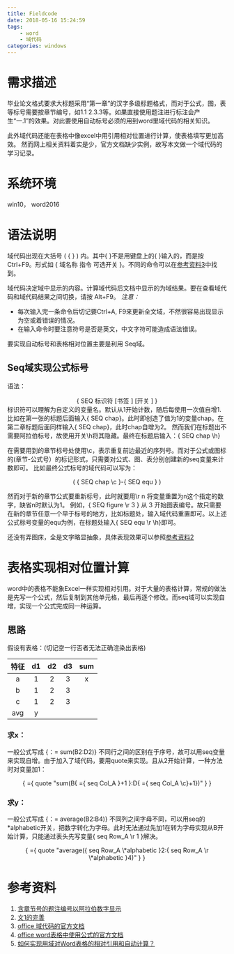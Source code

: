 ```yaml
---
title: Fieldcode
date: 2018-05-16 15:24:59
tags: 
    - word 
    - 域代码
categories: windows
---
```


# 需求描述
毕业论文格式要求大标题采用“第一章”的汉字多级标题格式，而对于公式，图，表等标号需要按章节编号，如1.1 2.3.3等。如果直接使用题注进行标注会产生“一.1”的效果。对此要使用自动标号必须的用到word里域代码的相关知识。

此外域代码还能在表格中像excel中用引用相对位置进行计算，使表格填写更加高效。
然而网上相关资料着实是少，官方文档缺少实例，故写本文做一个域代码的学习记录。
# 系统环境
win10， word2016

<!--more-->


# 语法说明
域代码出现在大括号 ( { } ) 内。其中{ }不是用键盘上的{ }输入的，而是按Ctrl+F9。形式如
{ 域名称 指令 可选开关 }。不同的命令可以在[参考资料3](https://support.office.com/zh-cn/article/word-%E4%B8%AD%E7%9A%84%E5%9F%9F%E4%BB%A3%E7%A0%81%E5%88%97%E8%A1%A8-1ad6d91a-55a7-4a8d-b535-cf7888659a51)中找到。

域代码决定域中显示的内容。计算域代码后文档中显示的为域结果。要在查看域代码和域代码结果之间切换，请按 Alt+F9。
*注意：*
- 每次输入完一条命令后切记要Ctrl+A, F9来更新全文域，不然很容易出现显示为空或着错误的情况。
- 在输入命令时要注意符号是否是英文，中文字符可能造成语法错误。

要实现自动标号和表格相对位置主要是利用 Seq域。

## Seq域实现公式标号

语法：
<center>{ SEQ 标识符 [书签 ] [开关 ] }</center>
标识符可以理解为自定义的变量名。默认从1开始计数，随后每使用一次值自增1.
比如在第一张的标题后面输入{ SEQ chap}。此时即创造了值为1的变量chap。在第二章标题后面同样输入{ SEQ chap}，此时chap自增为2。
然而我们在标题出不需要阿拉伯标号，故使用开关\h将其隐藏。最终在标题后输入：{ SEQ chap \h}

在需要用到的章节标号处使用\c，表示重复前边最近的序列号。而对于公式或图标的(章节-公式号）的标记形式，只需要对公式、图、表分别创建新的seq变量来计数即可。
比如最终公式标号的域代码可以写为：
<center>( { SEQ chap \c }-{ SEQ equ } )</center>

然而对于新的章节公式要重新标号，此时就要用\r n 将变量重置为n这个指定的数字，缺省n时默认为1。 例如，{ SEQ figure \r 3 } 从 3 开始图表编号。故只需要在新的章节任意一个早于标号的地方，比如标题处，输入域代码重置即可。以上述公式标号变量的equ为例，在标题处输入{ SEQ equ \r \h}即可。

还没有弄图床，全是文字略显抽象，具体表现效果可以参照[参考资料2](https://support.office.com/zh-cn/article/word-%E4%B8%AD%E7%9A%84%E5%9F%9F%E4%BB%A3%E7%A0%81%E5%88%97%E8%A1%A8-1ad6d91a-55a7-4a8d-b535-cf7888659a51)

# 表格实现相对位置计算
word中的表格不能象Excel一样实现相对引用。对于大量的表格计算，常规的做法是先写一个公式，然后复制到其他单元格，最后再逐个修改。而seq域可以实现自增，实现一个公式完成同一种运算。

## 思路
假设有表格：(切记空一行否者无法正确渲染出表格)

| 特征 | d1 | d2 | d3|sum
|:-:|:-:|:-:|:-:|:-:
| a | 1 | 2| 3|x|
|b |1|2 |3| |
| c | 1 | 2 |3| |
|avg| y | | | | |

### 求x：
一般公式写成 {：= sum(B2:D2)}
不同行之间的区别在于序号，故可以用seq变量来实现自增。由于加入了域代码，要用quote来实现。且从2开始计算，一种方法时对变量加1：
<center>{ ={ quote "sum(B{ ={ seq Col_A }+1 }:D{ ={ seq Col_A \c}+1})" } }</center>


### 求y：
一般公式写成 {：= average(B2:B4)}
不同列之间字母不同，可以用seq的\*alphabetic开关，把数字转化为字母。此时无法通过先加1在转为字母实现从B开始计算，只能通过表头先写变量{ seq Row_A \r 1 }解决。

<center>{ ={ quote "average({ seq Row_A \*alphabetic }2:{ seq Row_A \r \*alphabetic }4)" } }</center> 




# 参考资料
1. [含章节号的题注编号以阿拉伯数字显示](https://blog.csdn.net/buaazt/article/details/70257619)
2. [文1的完善](http://www.cnblogs.com/partlycloudy/p/7427496.html)
3. [office 域代码的官方文档](https://support.office.com/zh-cn/article/word-%E4%B8%AD%E7%9A%84%E5%9F%9F%E4%BB%A3%E7%A0%81%E5%88%97%E8%A1%A8-1ad6d91a-55a7-4a8d-b535-cf7888659a51)
4. [office word表格中使用公式的官方文档](https://support.office.com/zh-cn/article/%E5%9C%A8-word-%E6%88%96-outlook-%E8%A1%A8%E6%A0%BC%E4%B8%AD%E4%BD%BF%E7%94%A8%E5%85%AC%E5%BC%8F-cbd0596e-ea8a-485e-a35d-b2cb2c4f3e27)
5. [如何实现用域对Word表格的相对引用和自动计算？](https://jingyan.baidu.com/article/63f2362817706d0209ab3d72.html)